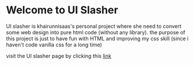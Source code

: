 # Welcome to UI Slasher

UI slasher is khairunnisaas's personal project where she need to convert some web design into pure html code (without any library). 
the purpose of this project is just to have fun with HTML and improving my css skill (since i haven't code vanilla css for a long time)


visit the UI slasher page by clicking this [link](https://khairnsaa.github.io/UI-slasher/)
